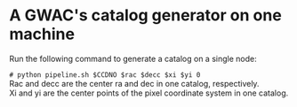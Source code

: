 # A GWAC's catalog generator on one machine

Run the following command to generate a catalog on a single node:

`# python pipeline.sh $CCDNO $rac $decc $xi $yi 0`</br>
Rac and decc are the center ra and dec in one catalog, respectively. </br>
Xi and yi are the center points of the pixel coordinate system in one catalog.
